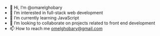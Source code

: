 - 👋 Hi, I’m @omarelghobary
- 👀 I’m interested in full-stack web development
- 🌱 I’m currently learning JavaScript
- 💞️ I’m looking to collaborate on projects related to front end development
- 📫 How to reach me omelghobary@gmail.com

<!---
omarelghobary/omarelghobary is a ✨ special ✨ repository because its `README.md` (this file) appears on your GitHub profile.
You can click the Preview link to take a look at your changes.
--->
